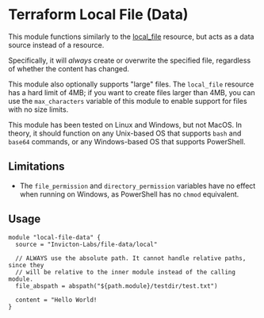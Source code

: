 # Terraform Local File (Data)

This module functions similarly to the [local_file](https://registry.terraform.io/providers/hashicorp/local/latest/docs/resources/file) resource, but acts as a data source instead of a resource.

Specifically, it will *always* create or overwrite the specified file, regardless of whether the content has changed.

This module also optionally supports "large" files. The `local_file` resource has a hard limit of 4MB; if you want to create files larger than 4MB, you can use the `max_characters` variable of this module to enable support for files with no size limits.

This module has been tested on Linux and Windows, but not MacOS. In theory, it should function on any Unix-based OS that supports `bash` and `base64` commands, or any Windows-based OS that supports PowerShell.

## Limitations

- The `file_permission` and `directory_permission` variables have no effect when running on Windows, as PowerShell has no `chmod` equivalent.

## Usage

```
module "local-file-data" {
  source = "Invicton-Labs/file-data/local"

  // ALWAYS use the absolute path. It cannot handle relative paths, since they 
  // will be relative to the inner module instead of the calling module.
  file_abspath = abspath("${path.module}/testdir/test.txt")

  content = "Hello World!
}
```
